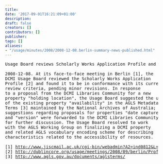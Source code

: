```yaml
---
title: 
date: '2017-09-01T16:21:09+01:00'
description: 
draft: false
creators: []
contributors: []
publisher: 
tags: []
aliases:
- "/usage/minutes/2008/2008-12-08.berlin-summary-news-published.html"
---
```


<pre>
Usage Board reviews Scholarly Works Application Profile and term proposals

2008-12-08. At its face-to-face meeting in Berlin [1], the
DCMI Usage Board reviewed the Scholarly Works Application
Profile [2] and found it to be in conformance with its current
review criteria, pending minor revisions. In response
to a proposal from the DCMI Libraries Community for a new
property "holding location", the Usage Board suggested the use
of the existing property "availability" in the AGLS Metadata
Terms [3] maintained by the National Archives of Australia;
suggestions regarding proposals for properties "date captured"
and "version" were forwarded to the DCMI Libraries Community
for further discussion. The Usage Board resolved to work
with the AGLS Working Group on finalizing a DCMI property
and related AGLS vocabulary encoding scheme for describing
characteristics related to the accessibility of resources.

[1] <a href="http://www.jiscmail.ac.uk/cgi-bin/webadmin?A2=ind0812&amp;L=dc-usage&amp;P=1068">http://www.jiscmail.ac.uk/cgi-bin/webadmin?A2=ind0812&amp;L=dc-usage&amp;P=1068</a>
[2] <a href="http://dublincore.org/usage/meetings/2008/09/berlin/ProfileReviewCriteria-20080917.html">http://dublincore.org/usage/meetings/2008/09/berlin/ProfileReviewCriteria-20080917.html</a>
[3] <a href="http://www.agls.gov.au/documents/aglsterms/">http://www.agls.gov.au/documents/aglsterms/</a>

</pre>
